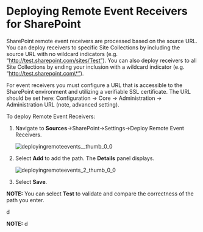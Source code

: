 # Deploying Remote Event Receivers for SharePoint

SharePoint remote event receivers are processed based on the source URL. You can deploy receivers to
specific Site Collections by including the source URL with no wildcard indicators (e.g.
“http://test.sharepoint.com/sites/Test”). You can also deploy receivers to all Site Collections by
ending your inclusion with a wildcard indicator (e.g. “http://test.sharepoint.com\*”).

For event receivers you must configure a URL that is accessible to the SharePoint environment and
utilizing a verifiable SSL certificate. The URL should be set here: Configuration → Core →
Administration → Administration URL (note, advanced setting).

To deploy Remote Event Receivers:

1. Navigate to **Sources**→SharePoint→Settings→Deploy Remote Event Receivers.

   ![deployingremoteevents__thumb_0_0](/img/product_docs/dataclassification/ndc/admin/sources/sharepoint/deployingremoteevents__thumb_0_0.webp)

2. Select **Add** to add the path. The **Details** panel displays.

   ![deployingremoteevents_2_thumb_0_0](/img/product_docs/dataclassification/ndc/admin/sources/sharepoint/deployingremoteevents_2_thumb_0_0.webp)

3. Select **Save**.

**NOTE:** You can select **Test** to validate and compare the correctness of the path you enter.

d

**NOTE:** d
